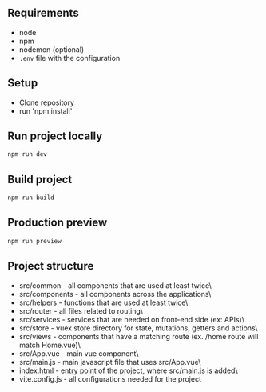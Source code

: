 ## Requirements

- node
- npm
- nodemon (optional)
- `.env` file with the configuration

## Setup

- Clone repository
- run 'npm install'

## Run project locally

```bash
npm run dev
```

## Build project

```bash
npm run build
```

## Production preview

```bash
npm run preview
```

## Project structure

- src/common - all components that are used at least twice\
- src/components - all components across the applications\
- src/helpers - functions that are used at least twice\
- src/router - all files related to routing\
- src/services - services that are needed on front-end side (ex: APIs)\
- src/store - vuex store directory for state, mutations, getters and actions\
- src/views - components that have a matching route (ex. /home route will match Home.vue)\
- src/App.vue - main vue component\
- src/main.js - main javascript file that uses src/App.vue\
- index.html - entry point of the project, where src/main.js is added\
- vite.config.js - all configurations needed for the project
